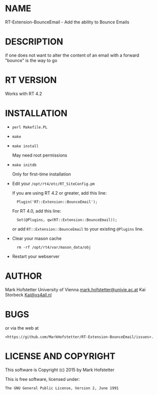 # NAME

RT-Extension-BounceEmail - Add the ability to Bounce Emails

# DESCRIPTION

if one does not want to alter the content of an email with a forward
"bounce" is the way to go

# RT VERSION

Works with RT 4.2

# INSTALLATION

- `perl Makefile.PL`
- `make`
- `make install`

    May need root permissions

- `make initdb`

    Only for first-time installation

- Edit your `/opt/rt4/etc/RT_SiteConfig.pm`

    If you are using RT 4.2 or greater, add this line:

        Plugin('RT::Extension::BounceEmail');

    For RT 4.0, add this line:

        Set(@Plugins, qw(RT::Extension::BounceEmail));

    or add `RT::Extension::BounceEmail` to your existing `@Plugins` line.

- Clear your mason cache

        rm -rf /opt/rt4/var/mason_data/obj

- Restart your webserver

# AUTHOR

Mark Hofstetter University of Vienna <mark.hofstetter@univie.ac.at>
Kai Storbeck <Kai@xs4all.nl>

# BUGS

or via the web at

    <https://github.com/MarkHofstetter/RT-Extension-BounceEmail/issues>.

# LICENSE AND COPYRIGHT

This software is Copyright (c) 2015 by Mark Hofstetter

This is free software, licensed under:

    The GNU General Public License, Version 2, June 1991
